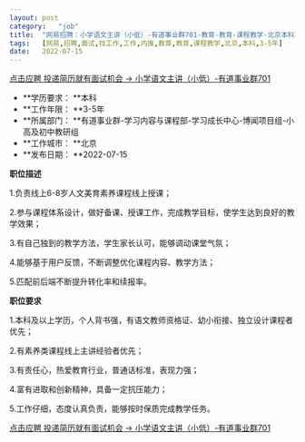 ```yaml
---
layout:	post
category:	"job"
title:	"网易招聘：小学语文主讲（小低）-有道事业群701-教育-教育-课程教学-北京本科3-5年"
tags:	[网易,招聘,面试,找工作,工作,内推,教育,教育,课程教学,北京,本科,3-5年]
date:	2022-07-15
---
```


[点击应聘 投递简历就有面试机会 ->  小学语文主讲（小低）-有道事业群701](http://mobile.bole.netease.com/bole/boleDetail?id=41598&employeeId=346f03c3cda5f04c&key=all)



- **学历要求： **本科
- **工作年限： **3-5年
- **所属部门： **有道事业群-学习内容与课程部-学习成长中心-博闻项目组-小高及初中教研组
- **工作城市： **北京
- **发布日期： **2022-07-15



**职位描述**

1.负责线上6-8岁人文美育素养课程线上授课；

2.参与课程体系设计，做好备课、授课工作，完成教学目标，使学生达到良好的教学效果；

3.有自己独到的教学方法，学生家长认可，能够调动课堂气氛；

4.能够基于用户反馈，不断调整优化课程内容、教学方法；

5.匹配前后端不断提升转化率和续报率。



**职位要求**

1.本科及以上学历，个人背书强，有语文教师资格证、幼小衔接、独立设计课程者优先；

2.有素养类课程线上主讲经验者优先；

3.有责任心，热爱教育行业，普通话标准，表现力强；

4.富有进取和创新精神，具备一定抗压能力；

5.工作仔细，态度认真负责，能够按时保质完成教学任务。



[点击应聘 投递简历就有面试机会 ->  小学语文主讲（小低）-有道事业群701](http://mobile.bole.netease.com/bole/boleDetail?id=41598&employeeId=346f03c3cda5f04c&key=all)